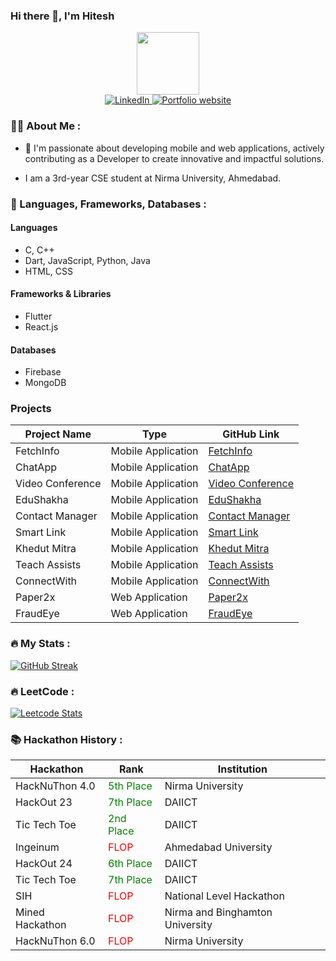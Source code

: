 ### Hi there 👋, I'm Hitesh

<div id="header" align="center">
  <img src="https://media.giphy.com/media/M9gbBd9nbDrOTu1Mqx/giphy.gif" width="100"/>
</div>

<div id="badges" align="center">
  
  <a href="https://in.linkedin.com/in/hitesh-mori-562673273">
    <img src="https://img.shields.io/badge/LinkedIn-blue?style=for-the-badge&logo=linkedin&logoColor=white" alt="LinkedIn"/>
  </a>
  <a href="https://hitesh-mori.vercel.app">
    <img src="https://img.shields.io/badge/website-orange?style=for-the-badge" alt="Portfolio website">
  </a>
</div>

### 👩‍💻 About Me :

- 👀 I'm passionate about developing mobile and web applications, actively contributing as a Developer to create innovative and impactful solutions.

- I am a 3rd-year CSE student at Nirma University, Ahmedabad.

### 🔧 Languages, Frameworks, Databases :

#### **Languages**
- C, C++
- Dart, JavaScript, Python, Java
- HTML, CSS

#### **Frameworks & Libraries**
- Flutter
- React.js

#### **Databases**
- Firebase
- MongoDB

### **Projects**

| **Project Name** | **Type** | **GitHub Link** |
|----------------|-----------|----------------|
| FetchInfo | Mobile Application | [FetchInfo](https://github.com/Hitesh123mori/Scanner-App---Flutter) |
| ChatApp | Mobile Application | [ChatApp](https://github.com/Hitesh123mori/Chat_App) |
| Video Conference | Mobile Application | [Video Conference](https://github.com/Hitesh123mori/video_meet_App) |
| EduShakha | Mobile Application | [EduShakha](https://github.com/Niraj-KC/Edusakha-Hackout-23) |
| Contact Manager | Mobile Application | [Contact Manager](https://github.com/Hitesh123mori/Contact_Manager) |
| Smart Link | Mobile Application | [Smart Link](https://github.com/Hitesh123mori/ingenious-5.0) |
| Khedut Mitra | Mobile Application | [Khedut Mitra](https://github.com/Hitesh123mori/hack_24?tab=readme-ov-file) |
| Teach Assists | Mobile Application | [Teach Assists](https://github.com/Hitesh123mori/tic-tech-teo-24) |
| ConnectWith | Mobile Application | [ConnectWith](https://github.com/Hitesh123mori/connect_with) |
| Paper2x | Web Application | [Paper2x](https://github.com/Hitesh123mori/mined_2025) |
| FraudEye | Web Application | [FraudEye](https://github.com/Hitesh123mori/hacknuthon-6.0) |



### 🔥 My Stats :
[![GitHub Streak](http://github-readme-streak-stats.herokuapp.com?user=Hitesh123mori&theme=dark&background=000000)](https://git.io/streak-stats)


### 🔥 LeetCode :

[![Leetcode Stats](https://leetcard.jacoblin.cool/harshmori0521)](https://leetcode.com/harshmori0521)

### 📚 Hackathon History :

| Hackathon         | Rank        | Institution |
|------------------|------------|-------------|
| HackNuThon 4.0  | <span style="color:green">5th Place</span>   | Nirma University |
| HackOut 23      | <span style="color:green">7th Place</span>   | DAIICT |
| Tic Tech Toe    | <span style="color:green">2nd Place</span>   | DAIICT |
| Ingeinum        | <span style="color:red">FLOP</span>        | Ahmedabad University |
| HackOut 24      | <span style="color:green">6th Place</span>   | DAIICT |
| Tic Tech Toe    | <span style="color:green">7th Place</span>   | DAIICT |
| SIH             | <span style="color:red">FLOP</span>        | National Level Hackathon |
| Mined Hackathon | <span style="color:red">FLOP</span>        | Nirma and Binghamton University |
| HackNuThon 6.0  | <span style="color:red">FLOP</span>        | Nirma University |


